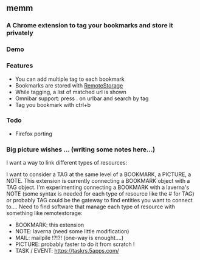 ## memm
### A Chrome extension to tag your bookmarks and store it privately

### Demo


### Features
- You can add multiple tag to each bookmark
- Bookmarks are stored with [RemoteStorage](https://github.com/remotestorage/remotestorage.js)
- While tagging, a list of matched url is shown
- Omnibar support: press .<space> on urlbar and search by tag
- Tag you bookmark with ctrl+b

### Todo
- Firefox porting

### Big picture wishes ... (writing some notes here...)
I want a way to link different types of resources:

I want to consider a TAG at the same level of a BOOKMARK,
a PICTURE, a NOTE. This extension is currently connecting
a BOOKMARK object with a TAG object. I'm experimenting connecting
a BOOKMARK with a laverna's NOTE (some syntax is needed for each type of
resource like the # for TAG) or probably TAG could be the gateway 
to find entities you want to connect to....
Need to find software that manage each type of resource with something like
remotestorage:

- BOOKMARK: this extension
- NOTE: laverna (need some little modification)
- MAIL: mailpile !?!?! (one-way is enought....)
- PICTURE: probably faster to do it from scratch !
- TASK / EVENT: https://taskrs.5apps.com/